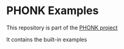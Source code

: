 # PHONK Examples
This repository is part of the [PHONK project](https://github.com/victordiaz/phonk)

It contains the built-in examples
